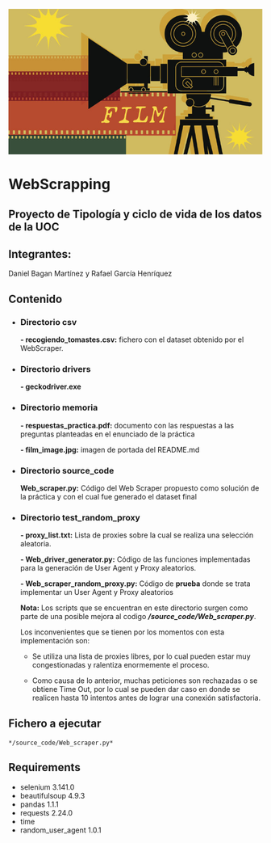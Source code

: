 

![Alt text](./memoria/film_image.jpg "Rastreador de Peliculas") 

# WebScrapping

## Proyecto de Tipología y ciclo de vida de los datos de la UOC

## Integrantes:

Daniel Bagan Martínez y Rafael García Henríquez

## Contenido

- ### Directorio csv
    **- recogiendo_tomastes.csv:** fichero con el dataset obtenido por el WebScraper.

- ### Directorio drivers
    **- geckodriver.exe**

- ### Directorio memoria
    **- respuestas_practica.pdf:**  documento con las respuestas a las preguntas planteadas en el enunciado de la práctica
    
    **- film_image.jpg:** imagen de portada del README.md

- ### Directorio source_code
    **Web_scraper.py:** Código del Web Scraper propuesto como solución de la práctica y con el cual fue generado el dataset final 

- ### Directorio test_random_proxy
    **- proxy_list.txt:** Lista de proxies sobre la cual se realiza una selección aleatoria.

    **- Web_driver_generator.py:**  Código de las funciones implementadas para la generación de User Agent y Proxy aleatorios.

    **- Web_scraper_random_proxy.py:**  Código de **prueba** donde se trata implementar un User Agent y Proxy aleatorios

    **Nota:** Los scripts que se encuentran en este directorio surgen como parte de una posible mejora al codigo ***/source_code/Web_scraper.py***.

    Los inconvenientes que se tienen por los momentos con esta implementación son:

    - Se utiliza una lista de proxies libres, por lo cual pueden estar muy congestionadas y ralentiza enormemente el proceso. 
    
    - Como causa de lo anterior, muchas peticiones son rechazadas o se obtiene Time Out, por lo cual se pueden dar caso en donde se realicen hasta 10 intentos antes de lograr una conexión satisfactoria.


## Fichero a ejecutar
    */source_code/Web_scraper.py*  

## Requirements
- selenium 3.141.0
- beautifulsoup 4.9.3
- pandas 1.1.1
- requests 2.24.0
- time 
- random_user_agent 1.0.1
